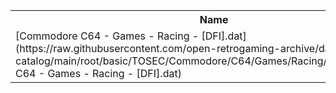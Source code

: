 <table>
<tr><th>Name</th><th>Size</th></tr>
<tr><td>
[Commodore C64 - Games - Racing - [DFI].dat](https://raw.githubusercontent.com/open-retrogaming-archive/dat-catalog/main/root/basic/TOSEC/Commodore/C64/Games/Racing/[DFI]/Commodore C64 - Games - Racing - [DFI].dat)
</td><td>1530</td></tr>
</table>
